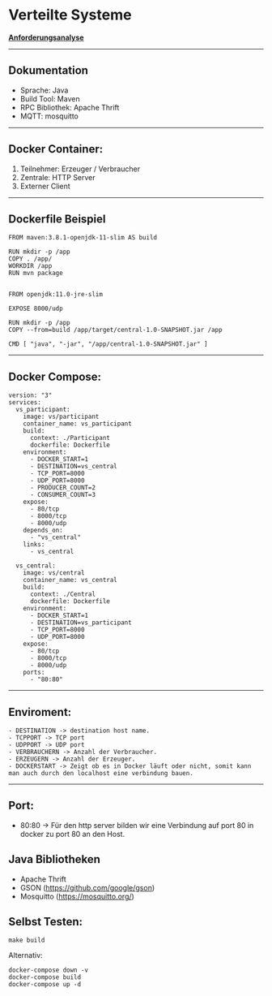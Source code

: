 # **Verteilte Systeme**

[**Anforderungsanalyse**](documentation/Anforderungsanalyse.pdf)

---

## Dokumentation

- Sprache: Java
- Build Tool: Maven
- RPC Bibliothek: Apache Thrift
- MQTT: mosquitto

---


## Docker Container:

1. Teilnehmer: Erzeuger / Verbraucher
2. Zentrale: HTTP Server
3. Externer Client

---

## Dockerfile Beispiel
```docker
FROM maven:3.8.1-openjdk-11-slim AS build

RUN mkdir -p /app
COPY . /app/
WORKDIR /app
RUN mvn package


FROM openjdk:11.0-jre-slim

EXPOSE 8000/udp

RUN mkdir -p /app
COPY --from=build /app/target/central-1.0-SNAPSHOT.jar /app

CMD [ "java", "-jar", "/app/central-1.0-SNAPSHOT.jar" ]
```

---

## Docker Compose:

```docker
version: "3"
services:
  vs_participant:
    image: vs/participant
    container_name: vs_participant
    build:
      context: ./Participant
      dockerfile: Dockerfile
    environment:
      - DOCKER_START=1
      - DESTINATION=vs_central
      - TCP_PORT=8000
      - UDP_PORT=8000
      - PRODUCER_COUNT=2
      - CONSUMER_COUNT=3
    expose: 
      - 80/tcp
      - 8000/tcp
      - 8000/udp
    depends_on:
      - "vs_central"
    links: 
      - vs_central

  vs_central:
    image: vs/central
    container_name: vs_central
    build:
      context: ./Central
      dockerfile: Dockerfile
    environment:
      - DOCKER_START=1
      - DESTINATION=vs_participant
      - TCP_PORT=8000
      - UDP_PORT=8000
    expose: 
      - 80/tcp
      - 8000/tcp
      - 8000/udp
    ports:
      - "80:80"
```
---

## Enviroment:

```docker
- DESTINATION -> destination host name.
- TCPPORT -> TCP port
- UDPPORT -> UDP port
- VERBRAUCHERN -> Anzahl der Verbraucher.
- ERZEUGERN -> Anzahl der Erzeuger.
- DOCKERSTART -> Zeigt ob es in Docker läuft oder nicht, somit kann man auch durch den localhost eine verbindung bauen.
```
---

## Port:
- 80:80 -> Für den http server bilden wir eine Verbindung auf port 80 in docker zu port 80 an den Host. 

## Java Bibliotheken

- Apache Thrift
- GSON (https://github.com/google/gson)
- Mosquitto (https://mosquitto.org/)

## Selbst Testen:

`make build`


Alternativ:

```
docker-compose down -v
docker-compose build
docker-compose up -d
```
